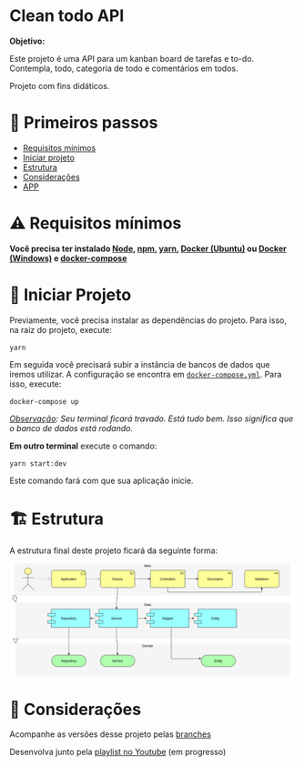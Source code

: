 # Clean todo API

**Objetivo:**

Este projeto é uma API para um kanban board de tarefas e to-do. Contempla, todo, categoria de todo e comentários em todos.

Projeto com fins didáticos.

# :footprints: Primeiros passos

- [Requisitos mínimos](#warning-requisitos-mínimos)
- [Iniciar projeto](#runner-iniciar-projeto)
- [Estrutura](#building_construction-estrutura)
- [Considerações](#notebook-considerações)
- [APP](https://github.com/jeanmolossi/musical-octo-sniffle)

# :warning: Requisitos mínimos

**Você precisa ter instalado [Node](https://github.com/nodesource/distributions/blob/master/README.md), [npm](https://nodejs.org/en/download/), [yarn](https://classic.yarnpkg.com/lang/en/docs/install/#debian-stable), [Docker (Ubuntu)](https://docs.docker.com/engine/install/ubuntu/) ou [Docker (Windows)](https://docs.docker.com/desktop/windows/install/) e [docker-compose](https://docs.docker.com/compose/install/)**

# :runner: Iniciar Projeto

Previamente, você precisa instalar as dependências do projeto. Para isso, na raiz do projeto, execute:

```shell
yarn
```

Em seguida você precisará subir a instância de bancos de dados que iremos utilizar. A configuração se encontra em [`docker-compose.yml`](./docker-compose.yml). Para isso, execute:

```shell
docker-compose up
```
_<u>Observação</u>: Seu terminal ficará travado. Está tudo bem. Isso significa que o banco de dados está rodando._

**Em outro terminal** execute o comando:

```shell
yarn start:dev
```

Este comando fará com que sua aplicação inicie.

# :building_construction: Estrutura

A estrutura final deste projeto ficará da seguinte forma:

![Diagramação do projeto](./docs/estrutura-projeto.png)

# :notebook: Considerações

Acompanhe as versões desse projeto pelas [branches](https://github.com/jeanmolossi/curly-sniffle/branches/active)

Desenvolva junto pela [playlist no Youtube]() (em progresso)
